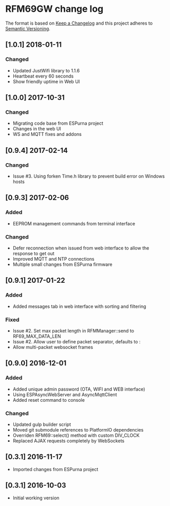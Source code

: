 # RFM69GW change log

The format is based on [Keep a Changelog](http://keepachangelog.com/)
and this project adheres to [Semantic Versioning](http://semver.org/).

## [1.0.1] 2018-01-11
### Changed
- Updated JustWifi library to 1.1.6
- Heartbeat every 60 seconds
- Show friendly uptime in Web UI

## [1.0.0] 2017-10-31
### Changed
- Migrating code base from ESPurna project
- Changes in the web UI
- WS and MQTT fixes and addons

## [0.9.4] 2017-02-14
### Changed
- Issue #3. Using forken Time.h library to prevent build error on Windows hosts

## [0.9.3] 2017-02-06
### Added
- EEPROM management commands from terminal interface

### Changed
- Defer reconnection when issued from web interface to allow the response to get out
- Improved MQTT and NTP connections
- Multiple small changes from ESPurna firmware

## [0.9.1] 2017-01-22
### Added
- Added messages tab in web interface with sorting and filtering

### Fixed
- Issue #2. Set max packet length in RFMManager::send to RF69_MAX_DATA_LEN
- Issue #2. Allow user to define packet separator, defaults to :
- Allow multi-packet websocket frames

## [0.9.0] 2016-12-01
### Added
- Added unique admin password (OTA, WIFI and WEB interface)
- Using ESPAsyncWebServer and AsyncMqttClient
- Added reset command to console

### Changed
- Updated gulp builder script
- Moved git submodule references to PlatformIO dependencies
- Overriden RFM69::select() method with custom DIV_CLOCK
- Replaced AJAX requests completely by WebSockets

## [0.3.1] 2016-11-17
- Imported changes from ESPurna project

## [0.3.1] 2016-10-03
- Initial working version
